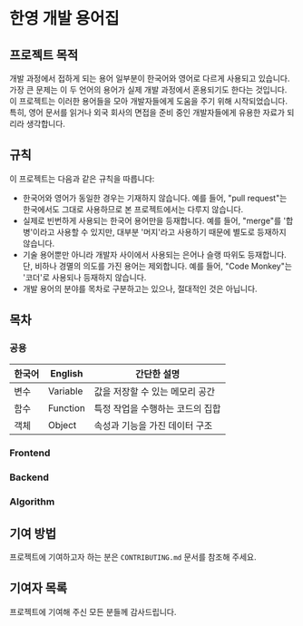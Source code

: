 # 한영 개발 용어집

## 프로젝트 목적
개발 과정에서 접하게 되는 용어 일부분이 한국어와 영어로 다르게 사용되고 있습니다. 가장 큰 문제는 이 두 언어의 용어가 실제 개발 과정에서 혼용되기도 한다는 것입니다. 이 프로젝트는 이러한 용어들을 모아 개발자들에게 도움을 주기 위해 시작되었습니다. 특히, 영어 문서를 읽거나 외국 회사의 면접을 준비 중인 개발자들에게 유용한 자료가 되리라 생각합니다.

## 규칙
이 프로젝트는 다음과 같은 규칙을 따릅니다:

- 한국어와 영어가 동일한 경우는 기재하지 않습니다. 예를 들어, "pull request"는 한국에서도 그대로 사용하므로 본 프로젝트에서는 다루지 않습니다.
- 실제로 빈번하게 사용되는 한국어 용어만을 등재합니다. 예를 들어, "merge"를 '합병'이라고 사용할 수 있지만, 대부분 '머지'라고 사용하기 때문에 별도로 등재하지 않습니다.
- 기술 용어뿐만 아니라 개발자 사이에서 사용되는 은어나 슬랭 따위도 등재합니다. 단, 비하나 경멸의 의도를 가진 용어는 제외합니다. 예를 들어, "Code Monkey"는 '코더'로 사용되나 등재하지 않습니다.
- 개발 용어의 분야를 목차로 구분하고는 있으나, 절대적인 것은 아닙니다.

## 목차

### 공용
| 한국어 | English  | 간단한 설명                            |
| ------ | -------- | -------------------------------------- |
| 변수   | Variable | 값을 저장할 수 있는 메모리 공간 |
| 함수   | Function | 특정 작업을 수행하는 코드의 집합       |
| 객체   | Object   | 속성과 기능을 가진 데이터 구조         |

### Frontend

### Backend

### Algorithm


## 기여 방법
프로젝트에 기여하고자 하는 분은 `CONTRIBUTING.md` 문서를 참조해 주세요.

## 기여자 목록

프로젝트에 기여해 주신 모든 분들께 감사드립니다.
